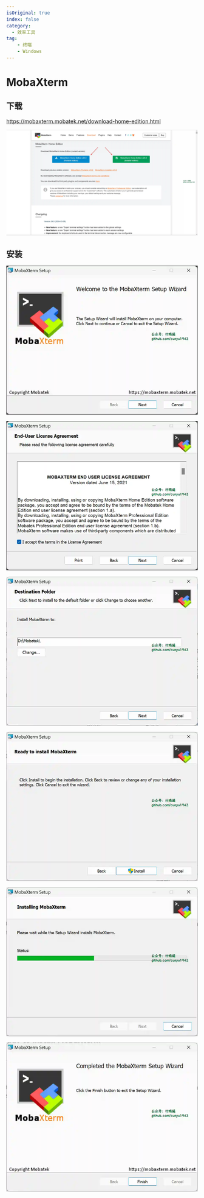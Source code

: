 ```yaml
---
isOriginal: true
index: false
category:
  - 效率工具
tag:
    - 终端
    - Windows
---
```


# MobaXterm

## 下载

https://mobaxterm.mobatek.net/download-home-edition.html

![](assets/20240313-mobaxterm/chrome_1710288765.webp)

## 安装

![](assets/20240313-mobaxterm/msiexec_1710288500.webp)

![](assets/20240313-mobaxterm/msiexec_1710288526.webp)

![](assets/20240313-mobaxterm/msiexec_1710288554.webp)

![](assets/20240313-mobaxterm/msiexec_1710288588.webp)

![](assets/20240313-mobaxterm/msiexec_1710288603.webp)

![](assets/20240313-mobaxterm/msiexec_1710288615.webp)

